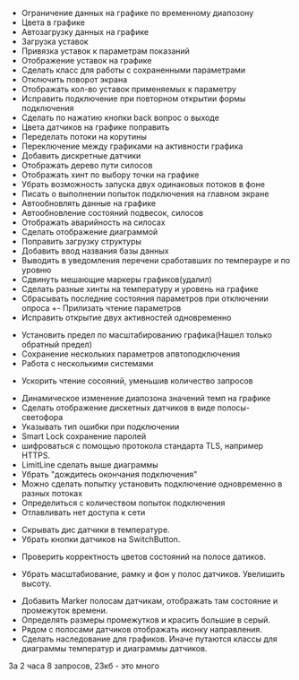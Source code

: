 + Ограничение данных на графике по временному диапозону
+ Цвета в графике
+ Автозагрузку данных на графике
+ Загрузка уставок
+ Привязка уставок к параметрам показаний
+ Отображение уставок на графике
+ Сделать класс для работы с сохраненными параметрами
+ Отключить поворот экрана
+ Отображать кол-во уставок применяемых к параметру
+ Исправить подключение при повторном открытии формы подключения
+ Сделать по нажатию кнопки back вопрос о выходе
+ Цвета датчиков на графике поправить
+ Переделать потоки на корутины
+ Переключение между графиками на активности графика
+ Добавить дискретные датчики
+ Отображать дерево пути силосов
+ Отображать хинт по выбору точки на графике
+ Убрать возможность запуска двух одинаковых потоков в фоне
+ Писать о выполнении попыток подключения на главном экране
+ Автообновлять данные на графике
+ Автообновление состояний подвесок, силосов
+ Отображать аварийность на силосах
+ Сделать отображение диаграммой
+ Поправить загрузку структуры
+ Добавить ввод названия базы данных
+ Выводить в уведомления перечени сработавших по темперауре и по уровню
+ Сдвинуть мешающие маркеры графиков(удалил)
+ Сделать разные хинты на температуру и уровень на графике
+ Сбрасывать последние состояния параметров при отключении опроса
+- Прилизать чтение параметров
+ Исправить открытие двух активностей одновременно
- Установить предел по масштабированию графика(Нашел только обратный предел)
- Сохранение нескольких параметров апвтоподключения
- Работа с несколькими системами
+ Ускорить чтение сосояний, уменьшив количество запросов
- Динамическое изменение диапозона значений темп на графике
- Сделать отображение дискетных датчиков в виде полосы-светофора
- Указывать тип ошибки при подключении
- Smart Lock сохранение паролей
- шифроваться с помощью протокола стандарта TLS, например HTTPS.
- LimitLine сделать выше диаграммы
- Убрать "дождитесь окончания подключения"
- Можно сделать попытку установить подключение одновременно в разных потоках
- Определиться с количеством попыток подключения
- Отлавливать нет доступа к сети

+ Скрывать дис датчики в температуре.
+ Убрать кнопки датчиков на SwitchButton.
- Проверить корректность цветов состояний на полосе датиков.
+ Убрать масштабиование, рамку и фон у полос датчиков. Увелишить высоту.
- Добавить Marker полосам датчикам, отображать там состояние и промежуток времени.
- Определять размеры промежутков и красить большие в серый.
- Рядом с полосами датчиков отображать иконку направления.
- Сделать наследование для графиков. Иначе путаются классы для диаграммы температур и диаграммы датчиков.

За 2 часа 8 запросов, 23кб - это много
